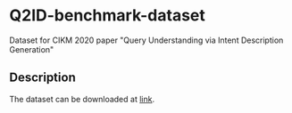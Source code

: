 # Q2ID-benchmark-dataset

Dataset for CIKM 2020 paper "Query Understanding via Intent Description Generation"

## Description

The dataset can be downloaded at [link](https://drive.google.com/file/d/1M5-paIFcTzL8cMCNlmzoJ-wmenlvUsbl/view?usp=sharing).
